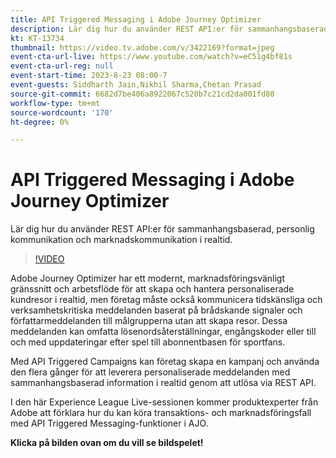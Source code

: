 ```yaml
---
title: API Triggered Messaging i Adobe Journey Optimizer
description: Lär dig hur du använder REST API:er för sammanhangsbaserad, personlig kommunikation och marknadskommunikation i realtid.
kt: KT-13734
thumbnail: https://video.tv.adobe.com/v/3422169?format=jpeg
event-cta-url-live: https://www.youtube.com/watch?v=eC51g4bf81s
event-cta-url-reg: null
event-start-time: 2023-8-23 08:00-7
event-guests: Siddharth Jain,Nikhil Sharma,Chetan Prasad
source-git-commit: 6682d7be406a8922067c520b7c21cd2da001fd80
workflow-type: tm+mt
source-wordcount: '170'
ht-degree: 0%

---
```


# API Triggered Messaging i Adobe Journey Optimizer

Lär dig hur du använder REST API:er för sammanhangsbaserad, personlig kommunikation och marknadskommunikation i realtid.

>[!VIDEO](https://video.tv.adobe.com/v/331788/?learn=on)

Adobe Journey Optimizer har ett modernt, marknadsföringsvänligt gränssnitt och arbetsflöde för att skapa och hantera personaliserade kundresor i realtid, men företag måste också kommunicera tidskänsliga och verksamhetskritiska meddelanden baserat på brådskande signaler och författarmeddelanden till målgrupperna utan att skapa resor. Dessa meddelanden kan omfatta lösenordsåterställningar, engångskoder eller till och med uppdateringar efter spel till abonnentbasen för sportfans.

Med API Triggered Campaigns kan företag skapa en kampanj och använda den flera gånger för att leverera personaliserade meddelanden med sammanhangsbaserad information i realtid genom att utlösa via REST API.

I den här Experience League Live-sessionen kommer produktexperter från Adobe att förklara hur du kan köra transaktions- och marknadsföringsfall med API Triggered Messaging-funktioner i AJO.

**Klicka på bilden ovan om du vill se bildspelet!**
